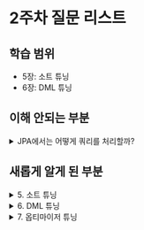 # 2주차 질문 리스트

## 학습 범위
- 5장: 소트 튜닝
- 6장: DML 튜닝

## 이해 안되는 부분

<details>
  <summary>JPA에서는 어떻게 쿼리를 처리할까?</summary>



</details>

## 새롭게 알게 된 부분

<details>
  <summary>5. 소트 튜닝</summary>

### 소트 수행 과정

- 메모리 소트(In-Memory Sort) : 전체 데이터의 정렬 작업을 메모리 내에서 완료, Internal Sort
- 디스크 소트(To-Disk Sort) : 디스크 공간까지 사용, External Sort
    - 많은 서버 리소스 및 Disk I/O
    - 부분범위 처리를 불가능하게 함으로써 OLTP 환경에서 애플리케이션 성능을 저하시키는 주요인
    - 가급적 소트 피하기 → 하더라도 메모리 소트로 진행

### 소트 오퍼레이션

- Sort Aggregate
    
    ```sql
    select sum(sal), max(sal), min(sal), avg(sal) from emp;
    ```
    
    - 전체 로우를 대상으로 집계 진행시
    - Sort Area 에 그룹 함수를 위한 변수를 각각 하나씩 할당
    - 각 함수에 해당 값을 저장, `COUNT` 는 초기 1, 레코드를 만날 때마다 1씩 증가
- Sort Order By
    
    ```sql
    select * from emp order by sal desc;
    ```
    
- Sort Group By & Hash Group By
    
    ```sql
    select deptno, sum(sal), max(sal), min(sal), avg(sal)
    from emp
    group by deptno
    order by deptno;
    ```
    
    - 그룹 정렬(Sort Group By) & 해시 함수(Hash Group By)
    - `TreeMap` 과 `HashMap` 느낌
    - `Sort Group By` 가 실제 정렬된 그룹핑 결과를 의미하지 않음
        - 정렬 알고리즘이 사용될 뿐 정렬 기준을 세운 것이 아님
        - `Order By` 명시할 것
- Sort Unique
    
    ```sql
    select /*+ ordered use_nl(dept) */ from dept
    where deptno in (select /*+ unest */ deptno
    									from emp where job = 'CLERK');
    ```
    
    - Unnesting 된 서브쿼리가 1:M 중 M쪽 또는 조인 컬럼에 Unique 인덱스가 없을 경우
    - 메인 쿼리와 조인하기 전에 중복 레코드부터 제거 -> `Sort Unique`
    
    ```sql
    select job, mgr from emp where deptno = 10
    union
    select job, mgr from emp where deptno = 20;
    ```
    
    - `UNION` , `MINUS` , `INTERSECT` 와 같은 집합 연산자
    
    ```sql
    select distinct deptno from emp order by deptno;
    ```
    
    - `distinct` → order by 생략시에는 `Hash Unique`
- Sort Join
    
    ```sql
    select /*+ ordered use_merge(e) */ *
    from dept d, emp e
    where d.deptno = e.deptno;
    ```
    
    - 소트 머지 조인
- Window Sort
    
    ```sql
    select empno, ename, job, mgr, sal
    			, avg(sal) over (partition by deptno)
    from emp;
    ```
    
    - 윈도우 함수(분석 함수)

### Union vs Union All

- `UNION` 사용시 Sort Unique → 중복이 없다면 `Union All` 을 사용
- 만약 중복을 피하고 싶다면…

```sql
select 결제번호, 결제수단코드, 주문번호, 결제금액, 결제일자, 주문일자 ...
from 결제
where 결제일자 = '20180316'
UNION ALL
select 결제번호, 결제수단코드, 주문번호, 결제금액, 결제일자, 주문일자 ...
from 결제
where 주문일자 = '20180316'
and 결제일자 <> '20180316' -- 조건절 추가로 중복 피하기
```

### Exists

- 서브쿼리 데이터 존재 여부만 확인하면 되기에 데이터 전체를 읽지 않음
- `Distinct` , `Minus` → `Exists` 서브쿼리로 대부분 대체

### Sort Order By 생략

```sql
select 거래일시, 체결건수, 체결수량, 거래대금
from 종목거래
where 종목코드 = 'KR123456'
order by 거래일시
```

- 인덱스를 `종목코드 + 거래일시` 로 진행시 생략 가능

### Top N 쿼리

```sql
-- MySQL
select 거래일시, 체결건수, 체결수량, 거래대금
from 종목거래
where 종목코드 = 'KR123456'
and 거래일시 >= '20180304'
order by 거래일시
limit 10;

-- Oracle
select * from (
	select 거래일시, 체결건수, 체결수량, 거래대금
	from 종목거래
	where 종목코드 = 'KR123456'
	and 거래일시 >= '20180304'
	order by 거래일시
)
where rownum <= 10
```

- Sort Order By 대신 `COUNT(STOPKEY)`
- 조건절에 부합하는 레코드가 아무리 많아도 그 중 ROWNUM으로 지정한 만큼 진행
- 친절한 SQL 튜닝 책에서는 **Top N Stopkey 알고리즘**이라 부름

```sql
-- 페이징 처리 Template
select *
from (
	select rownum no, a.*
	from (
		/* SQL Body */
	) a
	where rownum <= (:page * 10)
)
where no >= (:page - 1) * 10 + 1
```

- 위 템플릿에서 조건절을 한번에 처리시 `STOPKEY` 발동 X → 귀찮더라도 이렇게 따로 작성하기

### 최소값/최대값 구하기

- 인덱스 사용 → MIN / MAX 함수 인자 컬럼이 모두 인덱스에 포함되어 있어야함
    - 실행계획 `FIRST ROW` : 조건을 만족하는 레코드 하나를 찾았을 때 바로 멈춤
    - 친절한 SQL 튜닝 책에서는 **First Row Stopkey 알고리즘**이라 부름
- Top N 쿼리 사용 → `ROWNUM <= 1` , **Top N Stopkey 알고리즘**

### 이력 조회

```sql
select 장비번호, 장비명, 상태코드
	, (select max(변경일자)
		from 상태변경이력
		where 장비번호 = p.장비번호) 최종변경일자
from 장비 p
where 장비구분코드 = 'A001'
```

- 스칼라 서브쿼리 부분에 **First Row Stopkey 알고리즘** 작동
- 인덱스 컬럼 가공은 피해야 함 → but, 읽어야 할 컬럼이 많아지면 복잡해짐
- `INDEX_DESC` 힌트
    - 인덱스를 역순으로 읽도록 유도, 첫번째 레코드에서 바로 멈추도록 `ROWNUM <= 1` 사용
    - 인덱스가 완벽하게 구성되어야 정상적으로 작동
- **Predicate Pushing**, **Row Limiting** 등 최근 오라클에서 지원
- 인덱스는 일부 자료(손익분기점 이전) 조회시 좋음 - **전체 조회시에는 윈도우 함수 이용하는 것이 효과적**
- 다양한 이력 패턴 확인 필요

### Sort Group By 생략

- `SORT GROUP BY **NOSORT**`
- 선두 컬럼 인덱스 적용

### 소트 데이터 줄이기

- 가공, `*` 지양하기

### Top N 쿼리의 소트 부하 경감 원리

- 대상 집합에서 Top N 의 대상만 뽑은 후 정렬
- 대상 집합이 아무리 커도 Top N 쿼리는 필요한 N을 넣을 메모리 공간이 있으면 충분
- 인덱스로 소트 연산을 생략할 수 없어 `Table Full Scan` 방식 시 `SORT ORDER BY STOPKEY` 를 사용

### Top N 쿼리가 아닐 때

- Top N 템플릿에서 `where rownum` 제외시 Top N 소트 알고리즘 발동 X

### 분석함수에서 Top N 소트

- 부하 : `max` > `rank` , `row_number` → Top N 소트 알고리즘이 작동
  
</details>

<details>
  <summary>6. DML 튜닝</summary>


  
</details>

<details>
  <summary>7. 옵티마이저 튜닝</summary>


  
</details>
